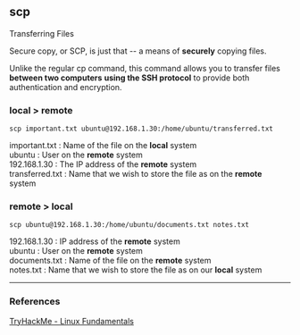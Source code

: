 ## scp
Transferring Files  

Secure copy, or SCP, is just that -- a means of **securely** copying files.

Unlike the regular cp command, this command allows you to transfer files **between two computers** **using the SSH protocol** to provide both authentication and encryption.

### local > remote
```
scp important.txt ubuntu@192.168.1.30:/home/ubuntu/transferred.txt
```
important.txt : Name of the file on the **local** system  
ubuntu : User on the **remote** system  
192.168.1.30 : The IP address of the **remote** system 	  
transferred.txt : Name that we wish to store the file as on the **remote** system	  

### remote > local 
```
scp ubuntu@192.168.1.30:/home/ubuntu/documents.txt notes.txt
```
192.168.1.30 : IP address of the **remote** system  
ubuntu : User on the **remote** system  
documents.txt : Name of the file on the **remote** system  
notes.txt : Name that we wish to store the file as on our **local** system  




---
### References
[TryHackMe - Linux Fundamentals](https://tryhackme.com/module/linux-fundamentals)  
